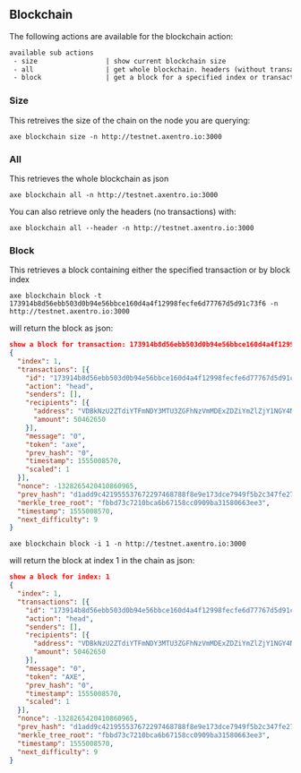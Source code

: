 ## Blockchain

The following actions are available for the blockchain action:

```reStructuredText
available sub actions
 - size                 | show current blockchain size
 - all                  | get whole blockchain. headers (without transactions) only with --header option
 - block                | get a block for a specified index or transaction id
```

### Size

This retreives the size of the chain on the node you are querying:

`axe blockchain size -n http://testnet.axentro.io:3000`

### All

This retrieves the whole blockchain as json

`axe blockchain all -n http://testnet.axentro.io:3000`

You can also retrieve only the headers (no transactions) with:

`axe blockchain all --header -n http://testnet.axentro.io:3000`

### Block

This retrieves a block containing either the specified transaction or by block index

`axe blockchain block -t 173914b8d56ebb503d0b94e56bbce160d4a4f12998fecfe6d77767d5d91c73f6 -n http://testnet.axentro.io:3000`

will return the block as json:

```json
show a block for transaction: 173914b8d56ebb503d0b94e56bbce160d4a4f12998fecfe6d77767d5d91c73f6
{
  "index": 1,
  "transactions": [{
    "id": "173914b8d56ebb503d0b94e56bbce160d4a4f12998fecfe6d77767d5d91c73f6",
    "action": "head",
    "senders": [],
    "recipients": [{
      "address": "VDBkNzU2ZTdiYTFmNDY3MTU3ZGFhNzVmMDExZDZiYmZlZjY1NGY4NDI1ZGY2YWZh",
      "amount": 50462650
    }],
    "message": "0",
    "token": "axe",
    "prev_hash": "0",
    "timestamp": 1555008570,
    "scaled": 1
  }],
  "nonce": -1328265420410860965,
  "prev_hash": "d1add9c421955537672297468788f8e9e173dce7949f5b2c347fe278469d9932",
  "merkle_tree_root": "fbbd73c7210bca6b67158cc0909ba31580663ee3",
  "timestamp": 1555008570,
  "next_difficulty": 9
}
```

`axe blockchain block -i 1 -n http://testnet.axentro.io:3000`

will return the block at index 1 in the chain as json:

```json
show a block for index: 1
{
  "index": 1,
  "transactions": [{
    "id": "173914b8d56ebb503d0b94e56bbce160d4a4f12998fecfe6d77767d5d91c73f6",
    "action": "head",
    "senders": [],
    "recipients": [{
      "address": "VDBkNzU2ZTdiYTFmNDY3MTU3ZGFhNzVmMDExZDZiYmZlZjY1NGY4NDI1ZGY2YWZh",
      "amount": 50462650
    }],
    "message": "0",
    "token": "AXE",
    "prev_hash": "0",
    "timestamp": 1555008570,
    "scaled": 1
  }],
  "nonce": -1328265420410860965,
  "prev_hash": "d1add9c421955537672297468788f8e9e173dce7949f5b2c347fe278469d9932",
  "merkle_tree_root": "fbbd73c7210bca6b67158cc0909ba31580663ee3",
  "timestamp": 1555008570,
  "next_difficulty": 9
}
```

